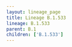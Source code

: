 ```yaml
---
layout: lineage_page
title: Lineage B.1.533
lineage: B.1.533
parent: B.1
children: ['B.1.533']
---
```

